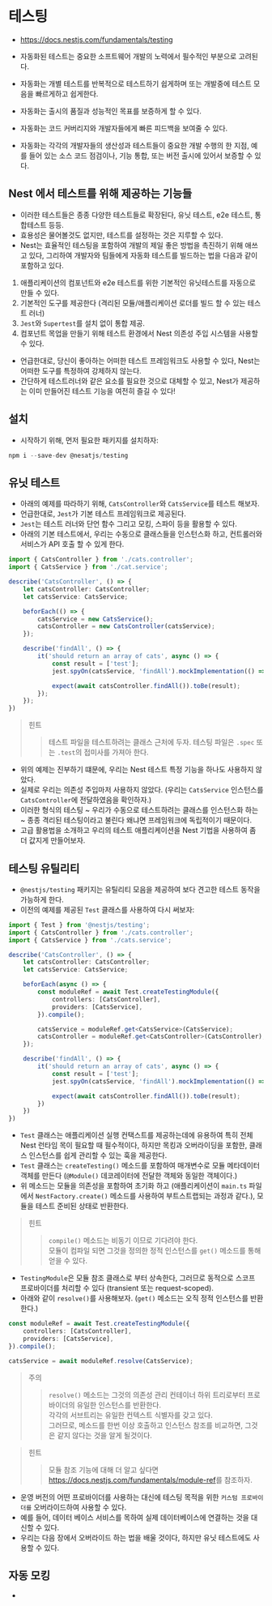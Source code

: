 # 테스팅

- <https://docs.nestjs.com/fundamentals/testing>

- 자동화된 테스트는 중요한 소프트웨어 개발의 노력에서 필수적인 부분으로 고려된다.
- 자동화는 개별 테스트를 반복적으로 테스트하기 쉽게하며 또는 개발중에 테스트 모음을 빠르게하고 쉽게한다.
- 자동화는 출시의 품질과 성능적인 목표를 보증하게 할 수 있다.
- 자동화는 코드 커버리지와 개발자들에게 빠른 피드백을 보여줄 수 있다.
- 자동화는 각각의 개발자들의 생산성과 테스트들이 중요한 개발 수행의 한 지점, 예를 들어 있는 소스 코드 점검이나, 기능 통합, 또는 버전 출시에 있어서 보증할 수 있다.

## Nest 에서 테스트를 위해 제공하는 기능들

- 이러한 테스트들은 종종 다양한 테스트들로 확장된다, 유닛 테스트, e2e 테스트, 통합테스트 등등.
- 효용성은 물어볼것도 없지만, 테스트를 설정하는 것은 지루할 수 있다.
- Nest는 효율적인 테스팅을 포함하여 개발의 제일 좋은 방법을 촉진하기 위해 애쓰고 있다, 그리하여 개발자와 팀들에게 자동화 테스트를 빌드하는 법을 다음과 같이 포함하고 있다.

1. 애플리케이션의 컴포넌트와 e2e 테스트를 위한 기본적인 유닛테스트를 자동으로 만들 수 있다.
2. 기본적인 도구를 제공한다 (격리된 모듈/애플리케이션 로더를 빌드 할 수 있는 테스트 러너)
3. `Jest`와 `Supertest`를 설치 없이 통합 제공.
4. 컴포넌트 목업을 만들기 위해 테스트 환경에서 Nest 의존성 주입 시스템을 사용할 수 있다.

- 언급한대로, 당신이 좋아하는 어떠한 테스트 프레임워크도 사용할 수 있다, Nest는 어떠한 도구를 특정하여 강제하지 않는다.
- 간단하게 테스트러너와 같은 요소를 필요한 것으로 대체할 수 있고, Nest가 제공하는 이미 만들어진 테스트 기능을 여전히 즐길 수 있다!

## 설치

- 시작하기 위해, 먼저 필요한 패키지를 설치하자:

```Typescript
npm i --save-dev @nesatjs/testing
```

## 유닛 테스트

- 아래의 예제를 따라하기 위해, `CatsController`와 `CatsService`를 테스트 해보자.
- 언급한대로, `Jest`가 기본 테스트 프레임워크로 제공된다.
- `Jest`는 테스트 러너와 단언 함수 그리고 모킹, 스파이 등을 활용할 수 있다.
- 아래의 기본 테스트에서, 우리는 수동으로 클래스들을 인스턴스화 하고, 컨트롤러와 서비스가 API 호출 할 수 있게 한다.

```Typescript
import { CatsController } from './cats.controller';
import { CatsService } from './cat.service';

describe('CatsController', () => {
    let catsController: CatsController;
    let catsService: CatsService;

    beforEach(() => {
        catsService = new CatsService();
        catsController = new CatsController(catsService);
    });

    describe('findAll', () => {
        it('should return an array of cats', async () => {
            const result = ['test'];
            jest.spyOn(catsService, 'findAll').mockImplementation(() => result);

            expect(await catsController.findAll()).toBe(result);
        });
    });
})
```

> 힌트
>> 테스트 파일을 테스트하려는 클래스 근처에 두자.
테스팅 파일은 `.spec` 또는 `.test`의 접미사를 가져아 한다.

- 위의 예제는 진부하기 떄문에, 우리는 Nest 테스트 특정 기능을 하나도 사용하지 않았다.
- 실제로 우리는 의존성 주입마저 사용하지 않았다. (우리는 `CatsService` 인스턴스를 `CatsController`에 전달하였음을 확인하자.)
- 이러한 형식의 테스팅 ~ 우리가 수동으로 테스트하려는 클래스를 인스턴스화 하는 ~ 종종 격리된 테스팅이라고 불린다 왜냐면 프레임워크에 독립적이기 때문이다.
- 고급 활용법을 소개하고 우리의 테스트 애플리케이션을 Nest 기법을 사용하여 좀 더 값지게 만들어보자.

## 테스팅 유틸리티

- `@nestjs/testing` 패키지는 유틸리티 모음을 제공하여 보다 견고한 테스트 동작을 가능하게 한다.
- 이전의 예제를 제공된 `Test` 클래스를 사용하여 다시 써보자:

```Typescript
import { Test } from '@nestjs/testing';
import { CatsController } from './cats.controller';
import { CatsService } from './cats.service';

describe('CatsController', () => {
    let catsController: CatsController;
    let catsService: CatsService;

    beforEach(async () => {
        const moduleRef = await Test.createTestingModule({
            controllers: [CatsController],
            providers: [CatsService],
        }).compile();

        catsService = moduleRef.get<CatsService>(CatsService);
        catsController = moduleRef.get<CatsController>(CatsController);
    });

    describe('findAll', () => {
        it('should return an array of cats', async () => {
            const result = ['test'];
            jest.spyOn(catsService, 'findAll').mockImplementation(() => result);

            expect(await catsController.findAll()).toBe(result);
        })
    })
})
```

- `Test` 클래스는 애플리케이션 실행 컨택스트를 제공하는데에 유용하여 특히 전체 Nest 런타임 목이 필요할 때 필수적이다, 하지만 목킹과 오버라이딩을 포함한, 클래스 인스턴스를 쉽게 관리할 수 있는 훅을 제공한다.
- `Test` 클래스는 `createTesting()` 메소드를 포함하여 매개변수로 모듈 메타데이터 객체를 만든다 (`@Module()` 데코레이터에 전달한 객체와 동일한 객체이다.)
- 위 메소드는 모듈을 의존성을 포함하여 초기화 하고 (애플리케이션이 `main.ts` 파일에서 `NestFactory.create()` 메소드를 사용하여 부트스트랩되는 과정과 같다.), 모듈을 테스트 준비된 상태로 반환한다.

> 힌트
>> `compile()` 메소드는 비동기 이므로 기다려야 한다.   
>> 모듈이 컴파일 되면 그것을 정의한 정적 인스턴스를 `get()` 메소드를 통해 얻을 수 있다.

- `TestingModule`은 모듈 참조 클래스로 부터 상속한다, 그러므로 동적으로 스코프 프로바이더를 처리할 수 있다 (transient 또는 request-scoped).
- 아래와 같이 `resolve()`를 사용해보자. (`get()` 메소드는 오직 정적 인스턴스를 반환한다.)

```Typescript
const moduleRef = await Test.createTestingModule({
    controllers: [CatsController],
    providers: [CatsService],
}).compile();

catsService = await moduleRef.resolve(CatsService);
```

> 주의
>> `resolve()` 메소드는 그것의 의존성 관리 컨테이너 하위 트리로부터 프로바이더의 유일한 인스턴스를 반환한다.   
>> 각각의 서브트리는 유일한 컨텍스트 식별자를 갖고 있다.   
>> 그러므로, 메소드를 한번 이상 호출하고 인스턴스 참조를 비교하면, 그것은 같지 않다는 것을 알게 될것이다.

> 힌트
>> 모듈 참조 기능에 대해 더 알고 싶다면 <https://docs.nestjs.com/fundamentals/module-ref>를 참조하자.

- 운영 버전의 어떤 프로바이더를 사용하는 대신에 테스팅 목적을 위한 `커스텀 프로바이더를` 오버라이드하여 사용할 수 있다.
- 예를 들어, 데이터 베이스 서비스를 목하여 실제 데이터베이스에 연결하는 것을 대신할 수 있다.
- 우리는 다음 장에서 오버라이드 하는 법을 배울 것이다, 하지만 유닛 테스트에도 사용할 수 있다.

## 자동 모킹

- 